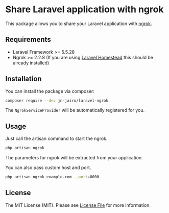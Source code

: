 # Share Laravel application with ngrok

This package allows you to share your Laravel application with [ngrok](https://ngrok.com).

## Requirements

- Laravel Framework >= 5.5.28
- Ngrok >= 2.2.8 (If you are using [Laravel Homestead](https://laravel.com/docs/homestead) this should be already installed)

## Installation

You can install the package via composer:

```bash
composer require --dev jn-jairo/laravel-ngrok
```

The `NgrokServiceProvider` will be automatically registered for you.

## Usage

Just call the artisan command to start the ngrok.

```bash
php artisan ngrok
```

The parameters for ngrok will be extracted from your application.

You can also pass custom host and port.

```bash
php artisan ngrok example.com --port=8000
```

## License

The MIT License (MIT). Please see [License File](LICENSE.md) for more information.
